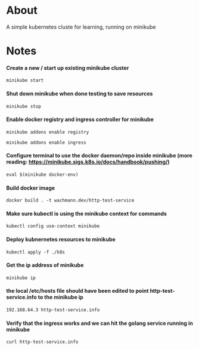 # About
A simple kubernetes cluste for learning, running on minikube

# Notes

#### Create a new / start up existing minikube cluster
`minikube start`

#### Shut down minikube when done testing to save resources
`minikube stop`

#### Enable docker registry and ingress controller for minikube
`minikube addons enable registry`

`minikube addons enable ingress`

#### Configure terminal to use the docker daemon/repo inside minikube (more reading: https://minikube.sigs.k8s.io/docs/handbook/pushing/)
`eval $(minikube docker-env)`

#### Build docker image
`docker build . -t wachmann.dev/http-test-service`

#### Make sure kubectl is using the minikube context for commands
`kubectl config use-context minikube`

#### Deploy kubnernetes resources to minikube
`kubectl apply -f ./k8s`

#### Get the ip address of minikube
`minikube ip`

#### the local /etc/hosts file should have been edited to point http-test-service.info to the minikube ip
`192.168.64.3 http-test-service.info`

#### Verify that the ingress works and we can hit the golang service running in minikube
`curl http-test-service.info`